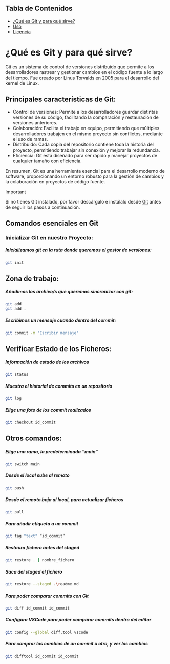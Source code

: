 ## Tabla de Contenidos
- [¿Qué es Git y para qué sirve?](#que-es-git)
- [Uso](#uso)
- [Licencia](#licencia)

# ¿Qué es Git y para qué sirve?
<p>Git es un sistema de control de versiones distribuido que permite a los desarrolladores rastrear y gestionar cambios en el código fuente a lo largo del tiempo. Fue creado por Linus Torvalds en 2005 para el desarrollo del kernel de Linux.</p>

## Principales características de Git:
<ul>
  <li>Control de versiones: Permite a los desarrolladores guardar distintas versiones de su código, facilitando la comparación y restauración de versiones anteriores.</li>
  <li>Colaboración: Facilita el trabajo en equipo, permitiendo que múltiples desarrolladores trabajen en el mismo proyecto sin conflictos, mediante el uso de ramas.</li>
  <li>Distribuido: Cada copia del repositorio contiene toda la historia del proyecto, permitiendo trabajar sin conexión y mejorar la redundancia.</li>
  <li>Eficiencia: Git está diseñado para ser rápido y manejar proyectos de cualquier tamaño con eficiencia.</li>
</ul>

<p>En resumen, Git es una herramienta esencial para el desarrollo moderno de software, proporcionando un entorno robusto para la gestión de cambios y la colaboración en proyectos de código fuente.</p>

> [!IMPORTANT]
Si no tienes Git instalado, por favor descárgalo e instálalo desde [Git](https://git-scm.com/) antes de seguir los pasos a continuación.

## Comandos esenciales en Git

### Inicializar Git en nuestro Proyecto:

##### Inicializamos git en la ruta donde queremos el gestor de versiones:
```bash
git init
```

## Zona de trabajo:
##### Añadimos los archivo/s que queremos sincronizar con git:
```bash
git add
git add . 
```

##### Escribimos un mensaje cuando dentro del commit:
```bash
git commit -m "Escribir mensaje" 
```

## Verificar Estado de los Ficheros:

##### Información de estado de los archivos
```bash
git status
```

##### Muestra el historial de commits en un repositorio
```bash
git log
```

##### Elige una foto de los commit realizados
```bash
git checkout id_commit
```


## Otros comandos:

##### Elige una rama, la predeterminada “main”
```bash
git switch main
```

##### Desde el local sube al remoto
```bash
git push
```

##### Desde el remoto baja al local, para actualizar ficheros
```bash
git pull
```

##### Para añadir etiqueta a un commit
```bash
git tag "text" “id_commit”
```

##### Restaura fichero antes del staged
```bash
git restore . | nombre_fichero
```

##### Saca del staged el fichero
```bash
git restore --staged .\readme.md
```

##### Para poder comparar commits con Git
```bash
git diff id_commit id_commit
```

##### Configura VSCode para poder comparar commits dentro del editor
```bash
git config --global diff.tool vscode 
```

##### Para comprar los cambios de un commit u otro, y ver los cambios
```bash
git difftool id_commit id_commit
```
